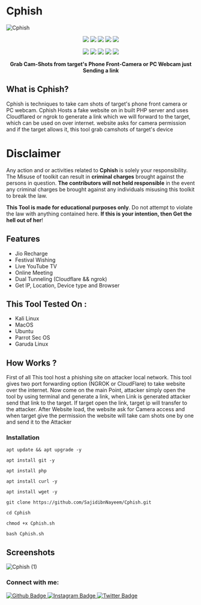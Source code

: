 # Cphish
![Cphish](https://github.com/user-attachments/assets/3e2a6cce-a1d0-40d2-ac6a-b54b3a0e5f09)
<p align="center">
  <img src="https://img.shields.io/badge/Version-1.2-green?style=for-the-badge">
  <img src="https://img.shields.io/github/license/SajidIbnNayeem/Cphish?style=for-the-badge">
  <img src="https://img.shields.io/github/stars/SajidIbnNayeem/Cphish?style=for-the-badge">
  <img src="https://img.shields.io/github/issues/SajidIbnNayeem/Cphish?color=red&style=for-the-badge">
  <img src="https://img.shields.io/github/forks/SajidIbnNayeem/Cphish?color=teal&style=for-the-badge">
</p>
<p align="center">
  <img src="https://img.shields.io/badge/Author-SajidIbnNayeem-blue?style=flat-square">
  <img src="https://img.shields.io/badge/Open%20Source-Yes-darkgreen?style=flat-square">
  <img src="https://img.shields.io/badge/Maintained%3F-Yes-lightblue?style=flat-square">
  <img src="https://img.shields.io/badge/Written%20In-Bash-darkcyan?style=flat-square">
  <img src="https://hits.seeyoufarm.com/api/count/incr/badge.svg?url=https%3A%2F%2Fgithub.com%2Fhtr-tech%2Fzphisher&title=Visitors&edge_flat=false"/></a>
</p>

<p align="center"><b>Grab Cam-Shots from target's Phone Front-Camera or PC Webcam just Sending a link </b></p>

## What is Cphish?
Cphish is techniques to take cam shots of target's phone front camera or PC webcam. Cphish Hosts a fake website on in built PHP server and uses Cloudflared or ngrok to generate a link which we will forward to the target, which can be used on over internet. website asks for camera permission and if the target allows it, this tool grab camshots of target's device

# Disclaimer
<p>Any action and or activities related to <b>Cphish</b> is solely your responsibility. The Misuse of toolkit can result in <b>criminal charges</b> brought against the persons in question. <b>The contributors will not held responsible</b> in the event any criminal charges be brought against any individuals misusing this toolkit to break the law.</p>
<b>This Tool is made for educational purposes only</b>. Do not attempt to violate the law with anything contained here. <b>If this is your intention, then Get the hell out of her</b>!

## Features
<ul>
  <li>Jio Recharge</li>
  <li>Festival Wishing</li>
  <li>Live YouTube TV</li>
  <li>Online Meeting</li>
  <li>Dual Tunneling (Cloudflare && ngrok)</li>
  <li>Get IP, Location, Device type and Browser</li>
</ul>

## This Tool Tested On :
<ul>
  <li>Kali Linux</li>
  <li>MacOS</li>
  <li>Ubuntu</li>
  <li>Parrot Sec OS</li>
  <li>Garuda Linux</li>
</ul>

## How Works ?
First of all This tool host a phishing site on attacker local network. This tool gives two port forwarding option (NGROK or CloudFlare) to take website over the internet. Now come on the main Point, attacker simply open the tool by using terminal and generate a link, when Link is generated attacker send that link to the target. If target open the link, target ip will transfer to the attacker. After Website load, the website ask for Camera access and when target give the permission the website will take cam shots one by one and send it to the Attacker

### Installation
```
apt update && apt upgrade -y
```
```
apt install git -y
```
```
apt install php
```
```
apt install curl -y
```
```
apt install wget -y
```
```
git clone https://github.com/SajidibnNayeem/Cphish.git
```
```
cd Cphish
```
```
chmod +x Cphish.sh
```
```
bash Cphish.sh
```
## Screenshots

![Cphish (1)](https://github.com/user-attachments/assets/bae24884-5827-459a-b5b4-af1d09f47ec8)

### Connect with me:
<div id="badges">
  <a href="https://github.com/SajidIbnNayeem">
    <img src="https://img.shields.io/badge/Github-white?style=for-the-badge&logo=Github&logoColor=black" alt="Github Badge"/>
  </a>
  
   <a href="https://www.instagram.com/sajid_ibn_nayeem?igsh=MXdnNmttb292MnFuaQ==">
    <img src="https://img.shields.io/badge/Instagram-purple?style=for-the-badge&logo=instagram&logoColor=white" alt="Instagram Badge"/>
  </a>
   
   <a href="https://twitter.com/Sajid_nayeem_">
    <img src="https://img.shields.io/badge/Twitter-blue?style=for-the-badge&logo=twitter&logoColor=white" alt="Twitter Badge"/>
  </a>
</div>



